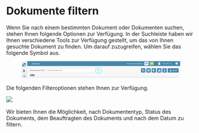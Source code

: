 # Dokumente filtern

Wenn Sie nach einem bestimmten Dokument oder Dokumenten suchen, stehen Ihnen folgende Optionen zur Verfügung. In der Suchleiste haben wir Ihnen verschiedene Tools zur Verfügung gestellt, um das von Ihnen gesuchte Dokument zu finden. Um darauf zuzugreifen, wählen Sie das folgende Symbol aus.

<figure><img src="../../.gitbook/assets/filtering-documents.png" alt=""><figcaption></figcaption></figure>

Die folgenden Filteroptionen stehen Ihnen zur Verfügung.

![](https://lh7-us.googleusercontent.com/VViCqWz9H\_347QkeQ-CNQLP-XifbTD5058czQEhhk7q2AHs5oZqh79XOg\_HyxTiAdcUiyJn0tDiblH8UwRZnq20E\_Nia4u1sAOZEnEVJgcsVUN3K5MMb5d8hu1Jn0lTuRMMcz9nEASiW2mC4gKWZkhI)

Wir bieten Ihnen die Möglichkeit, nach Dokumententyp, Status des Dokuments, dem Beauftragten des Dokuments und nach dem Datum zu filtern.
